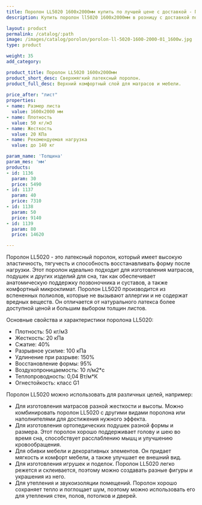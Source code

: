 ```yaml
---
title: Поролон LL5020 1600х2000мм купить по лучшей цене с доставкой - Поролоныч
description: Купить поролон ll5020 1600х2000мм в розницу с доставкой по Москве в интернет-магазине Поролоныча.

layout: product
permalink: /catalog/:path
image: /images/catalog/porolon/porolon-ll-5020-1600-2000-01_1600w.jpg
type: product

weight: 35
add_category: 

product_title: Поролон LL5020 1600х2000мм
product_short_desc: Сверхмягкий латексный поролон.
product_full_desc: Верхний комфортный слой для матрасов и мебели.
        
price_after: "лист"
properties:
- name: Размер листа
  value: 1600х2000 мм
- name: Плотность
  value: 50 кг/м3
- name: Жесткость
  value: 20 КПа
- name: Рекомендуемая нагрузка
  value: до 140 кг

param_name: 'Толщина'
param_mes: 'мм'
products:
- id: 1136
  param: 30
  price: 5490
- id: 1137
  param: 40
  price: 7310
- id: 1138
  param: 50
  price: 9140
- id: 1139
  param: 80
  price: 14620

---
```

Поролон LL5020 - это латексный поролон, который имеет высокую эластичность, тягучесть и способность восстанавливать форму после нагрузки. Этот поролон идеально подходит для изготовления матрасов, подушек и других изделий для сна, так как обеспечивает анатомическую поддержку позвоночника и суставов, а также комфортный микроклимат. Поролон LL5020 производится из вспененных полиолов, которые не вызывают аллергии и не содержат вредных веществ. Он отличается от натурального латекса более доступной ценой и большим выбором толщин листов.

Основные свойства и характеристики поролона LL5020:

- Плотность: 50 кг/м3
- Жесткость: 20 кПа
- Сжатие: 40%
- Разрывное усилие: 100 кПа
- Удлинение при разрыве: 150%
- Восстановление формы: 95%
- Воздухопроницаемость: 10 л/м2*с
- Теплопроводность: 0,04 Вт/м*К
- Огнестойкость: класс G1

Поролон LL5020 можно использовать для различных целей, например:

- Для изготовления матрасов разной жесткости и высоты. Можно комбинировать поролон LL5020 с другими видами поролона или наполнителями для достижения нужного эффекта.
- Для изготовления ортопедических подушек разной формы и размера. Этот поролон хорошо поддерживает голову и шею во время сна, способствует расслаблению мышц и улучшению кровообращения.
- Для обивки мебели и декоративных элементов. Он придает мягкость и комфорт мебели, а также улучшает ее внешний вид.
- Для изготовления игрушек и поделок. Поролон LL5020 легко режется и склеивается, поэтому можно создавать разные фигуры и украшения из него.
- Для утепления и звукоизоляции помещений. Поролон хорошо сохраняет тепло и поглощает шум, поэтому можно использовать его для утепления стен, полов, потолков и дверей.